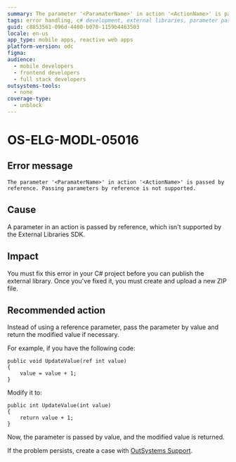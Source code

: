 ```yaml
---
summary: The parameter '<ParamaterName>' in action '<ActionName>' is passed by reference. Passing parameters by reference is not supported.
tags: error handling, c# development, external libraries, parameter passing, sdk usage
guid: c8853561-096d-4400-b070-1159b4463503
locale: en-us
app_type: mobile apps, reactive web apps
platform-version: odc
figma:
audience:
  - mobile developers
  - frontend developers
  - full stack developers
outsystems-tools:
  - none
coverage-type:
  - unblock
---
```


# OS-ELG-MODL-05016

## Error message

`The parameter '<ParamaterName>' in action '<ActionName>' is passed by reference. Passing parameters by reference is not supported.`

## Cause

A parameter in an action is passed by reference, which isn't supported by the External Libraries SDK.

## Impact

You must fix this error in your C# project before you can publish the external library. Once you've fixed it, you must create and upload a new ZIP file.

## Recommended action

Instead of using a reference parameter, pass the parameter by value and return the modified value if necessary.

For example, if you have the following code:

    public void UpdateValue(ref int value)
    {
        value = value + 1;
    }

Modify it to:

    public int UpdateValue(int value)
    {
        return value + 1;
    }

Now, the parameter is passed by value, and the modified value is returned.

If the problem persists, create a case with [OutSystems Support](https://www.outsystems.com/support/portal/open-support-case?ErrorCode=OS-ELG-MODL-05016).
